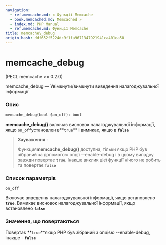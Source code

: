 ```yaml
---
navigation:
  - ref.memcache.md: « Функції Memcache
  - book.memcached.md: Memcached »
  - index.md: PHP Manual
  - ref.memcache.md: Функції Memcache
title: memcache\_debug
origin_hash: ddf652f5224dc9f1fa9671347921941ca401ea50
---
```

# memcache\_debug

(PECL memcache >= 0.2.0)

memcache\_debug — Увімкнути/вимкнути виведення налагоджувальної інформації

### Опис

```methodsynopsis
memcache_debug(bool $on_off): bool
```

**memcache\_debug()** включає висновок налагоджувальної інформації, якщо `on_off`установлен в\*\*`true`\*\* і вимикає, якщо в **`false`**

> **Зауваження** :
> 
> Функция**memcache\_debug()** доступна, тільки якщо PHP був зібраний за допомогою опції --enable-debug і в цьому випадку завжди повертає **`true`**. Інакше виклик цієї функції нічого не робить та повертає **`false`**

### Список параметрів

`on_off`

Включає виведення налагоджувальної інформації, якщо встановлено **`true`**. Вимикає висновок налагоджувальної інформації, якщо встановлено **`false`**

### Значення, що повертаються

Повертає \*\*`true`\*\*якщо PHP був зібраний з опцією --enable-debug, інакше - **`false`**
